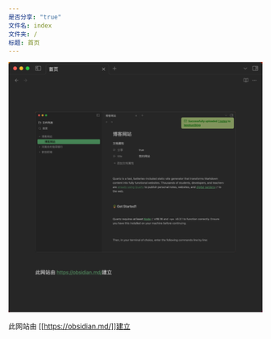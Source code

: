 ```yaml
---
是否分享: "true"
文件名: index
文件夹: /
标题: 首页
---
```


  ![](./_%E9%99%84%E4%BB%B6/Pasted%20image%2020240412143751.png)



此网站由 [[https://obsidian.md/]]建立